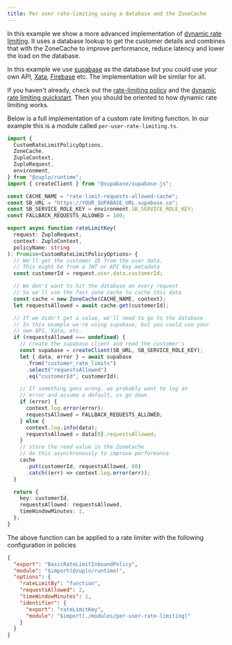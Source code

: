 ```yaml
---
title: Per user rate-limiting using a database and the ZoneCache
---
```


In this example we show a more advanced implementation of [dynamic rate limiting](../quickstarts/per-customer-rate-limits.md). It uses a database lookup to get the customer details and combines that with the ZoneCache to improve performance, reduce latency and lower the load on the database.

In this example we use [supabase](https://supabase.com) as the database but you could use your own API, [Xata](https://xata.io), [Firebase](https://firebase.com) etc. The implementation will be similar for all.

If you haven't already, check out the [rate-limiting policy](../policies/rate-limit-inbound.md) and the [dynamic rate limiting quickstart](../quickstarts/per-customer-rate-limits.md). Then you should be oriented to how dynamic rate limiting works.

Below is a full implementation of a custom rate limiting function. In our example this is a module called `per-user-rate-limiting.ts`.

```ts
import {
  CustomRateLimitPolicyOptions,
  ZoneCache,
  ZuploContext,
  ZuploRequest,
  environment,
} from "@zuplo/runtime";
import { createClient } from "@supabase/supabase-js";

const CACHE_NAME = "rate-limit-requests-allowed-cache";
const SB_URL = "https://YOUR_SUPABASE_URL.supabase.co";
const SB_SERVICE_ROLE_KEY = environment.SB_SERVICE_ROLE_KEY;
const FALLBACK_REQUESTS_ALLOWED = 100;

export async function rateLimitKey(
  request: ZuploRequest,
  context: ZuploContext,
  policyName: string
): Promise<CustomRateLimitPolicyOptions> {
  // We'll get the customer ID from the user data.
  // This might be from a JWT or API Key metadata
  const customerId = request.user.data.customerId;

  // We don't want to hit the database on every request
  // So we'll use the fast zone cache to cache this data
  const cache = new ZoneCache(CACHE_NAME, context);
  let requestsAllowed = await cache.get(customerId);

  // If we didn't get a value, we'll need to go to the database
  // In this example we're using supabase, but you could use your
  // own API, Xata, etc.
  if (requestsAllowed === undefined) {
    // create the supabase client and read the customer's
    const supabase = createClient(SB_URL, SB_SERVICE_ROLE_KEY);
    let { data, error } = await supabase
      .from("customer_rate_limits")
      .select("requestsAllowed")
      .eq("customerId", customerId);

    // If something goes wrong, we probably want to log an
    // error and assume a default, vs go down
    if (error) {
      context.log.error(error);
      requestsAllowed = FALLBACK_REQUESTS_ALLOWED;
    } else {
      context.log.info(data);
      requestsAllowed = data[0].requestsAllowed;
    }
    // store the read value in the ZoneCache
    // do this asynchronously to improve performance
    cache
      .put(customerId, requestsAllowed, 60)
      .catch((err) => context.log.error(err));
  }

  return {
    key: customerId,
    requestsAllowed: requestsAllowed,
    timeWindowMinutes: 1,
  };
}
```

The above function can be applied to a rate limiter with the following configuration in policies

```json
{
  "export": "BasicRateLimitInboundPolicy",
  "module": "$import(@zuplo/runtime)",
  "options": {
    "rateLimitBy": "function",
    "requestsAllowed": 2,
    "timeWindowMinutes": 1,
    "identifier": {
      "export": "rateLimitKey",
      "module": "$import(./modules/per-user-rate-limiting)"
    }
  }
}
```
